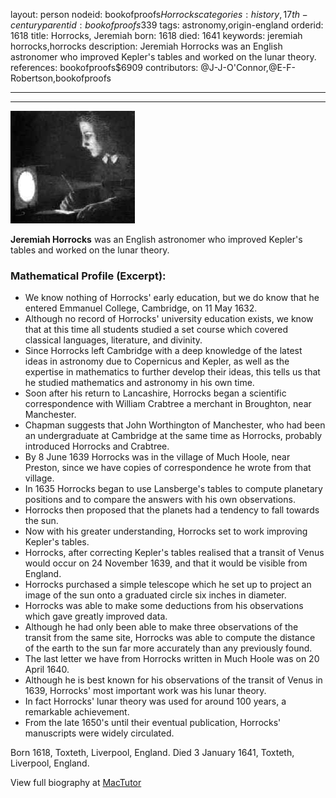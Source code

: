 layout: person
nodeid: bookofproofs$Horrocks
categories: history,17th-century
parentid: bookofproofs$339
tags: astronomy,origin-england
orderid: 1618
title: Horrocks, Jeremiah
born: 1618
died: 1641
keywords: jeremiah horrocks,horrocks
description: Jeremiah Horrocks was an English astronomer who improved Kepler's tables and worked on the lunar theory.
references: bookofproofs$6909
contributors: @J-J-O'Connor,@E-F-Robertson,bookofproofs

---



---

![Horrocks.jpg](https://github.com/bookofproofs/bookofproofs.github.io/blob/main/_sources/_assets/images/portraits/Horrocks.jpg?raw=true)

**Jeremiah Horrocks** was an English astronomer who improved Kepler's tables and worked on the lunar theory.

### Mathematical Profile (Excerpt):
* We know nothing of Horrocks' early education, but we do know that he entered Emmanuel College, Cambridge, on 11 May 1632.
* Although no record of Horrocks' university education exists, we know that at this time all students studied a set course which covered classical languages, literature, and divinity.
* Since Horrocks left Cambridge with a deep knowledge of the latest ideas in astronomy due to Copernicus and Kepler, as well as the expertise in mathematics to further develop their ideas, this tells us that he studied mathematics and astronomy in his own time.
* Soon after his return to Lancashire, Horrocks began a scientific correspondence with William Crabtree a merchant in Broughton, near Manchester.
* Chapman suggests that John Worthington of Manchester, who had been an undergraduate at Cambridge at the same time as Horrocks, probably introduced Horrocks and Crabtree.
* By 8 June 1639 Horrocks was in the village of Much Hoole, near Preston, since we have copies of correspondence he wrote from that village.
* In 1635 Horrocks began to use Lansberge's tables to compute planetary positions and to compare the answers with his own observations.
* Horrocks then proposed that the planets had a tendency to fall towards the sun.
* Now with his greater understanding, Horrocks set to work improving Kepler's tables.
* Horrocks, after correcting Kepler's tables realised that a transit of Venus would occur on 24 November 1639, and that it would be visible from England.
* Horrocks purchased a simple telescope which he set up to project an image of the sun onto a graduated circle six inches in diameter.
* Horrocks was able to make some deductions from his observations which gave greatly improved data.
* Although he had only been able to make three observations of the transit from the same site, Horrocks was able to compute the distance of the earth to the sun far more accurately than any previously found.
* The last letter we have from Horrocks written in Much Hoole was on 20 April 1640.
* Although he is best known for his observations of the transit of Venus in 1639, Horrocks' most important work was his lunar theory.
* In fact Horrocks' lunar theory was used for around 100 years, a remarkable achievement.
* From the late 1650's until their eventual publication, Horrocks' manuscripts were widely circulated.

Born 1618, Toxteth, Liverpool, England. Died 3 January 1641, Toxteth, Liverpool, England.

View full biography at [MacTutor](https://mathshistory.st-andrews.ac.uk/Biographies/Horrocks/)
